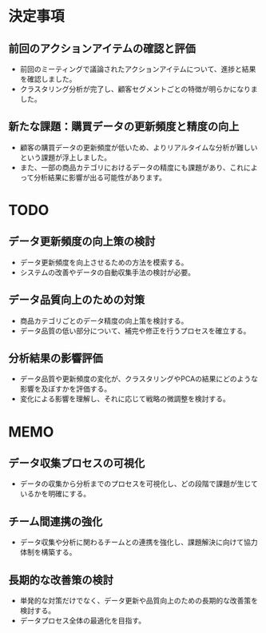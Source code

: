 # 決定事項
## 前回のアクションアイテムの確認と評価
- 前回のミーティングで議論されたアクションアイテムについて、進捗と結果を確認しました。
- クラスタリング分析が完了し、顧客セグメントごとの特徴が明らかになりました。

## 新たな課題：購買データの更新頻度と精度の向上
- 顧客の購買データの更新頻度が低いため、よりリアルタイムな分析が難しいという課題が浮上しました。
- また、一部の商品カテゴリにおけるデータの精度にも課題があり、これによって分析結果に影響が出る可能性があります。

# TODO
## データ更新頻度の向上策の検討
- データ更新頻度を向上させるための方法を模索する。
- システムの改善やデータの自動収集手法の検討が必要。

## データ品質向上のための対策
- 商品カテゴリごとのデータ精度の向上策を検討する。
- データ品質の低い部分について、補完や修正を行うプロセスを確立する。

## 分析結果の影響評価
- データ品質や更新頻度の変化が、クラスタリングやPCAの結果にどのような影響を及ぼすかを評価する。
- 変化による影響を理解し、それに応じて戦略の微調整を検討する。

# MEMO
## データ収集プロセスの可視化
- データの収集から分析までのプロセスを可視化し、どの段階で課題が生じているかを明確にする。

## チーム間連携の強化
- データ収集や分析に関わるチームとの連携を強化し、課題解決に向けて協力体制を構築する。

## 長期的な改善策の検討
- 単発的な対策だけでなく、データ更新や品質向上のための長期的な改善策を検討する。
- データプロセス全体の最適化を目指す。

